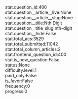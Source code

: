 stat.question_id:400  
stat.question__article__live:None  
stat.question__article__slug:None  
stat.question__title:Nth Digit  
stat.question__title_slug:nth-digit  
stat.question__hide:False  
stat.total_acs:3529  
stat.total_submitted:11042  
stat.total_column_articles:2  
stat.frontend_question_id:400  
stat.is_new_question:False  
status:None  
difficulty.level:1  
paid_only:False  
is_favor:False  
frequency:0  
progress:0  
